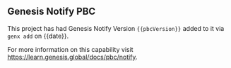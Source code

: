 ## Genesis Notify PBC

This project has had Genesis Notify Version `{{pbcVersion}}` added to it via `genx add` on {{date}}.

For more information on this capability visit https://learn.genesis.global/docs/pbc/notify.
